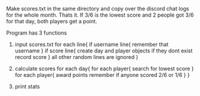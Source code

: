 Make scores.txt in the same directory and copy over the discord chat logs for the whole month. Thats it.
If 3/6 is the lowest score and 2 people got 3/6 for that day, both players get a point. 

Program has 3 functions

1. input scores.txt
  for each line{
    if username line{
      remember that username
    }
    if score line{
      create day and player objects if they dont exist
      record score
    }
    all other random lines are ignored
  }
    
2. calculate scores
   for each day{
     for each player{
       search for lowest score
     }
     for each player{
       award points
       remember if anyone scored 2/6 or 1/6
     }
   }

3. print stats
   
